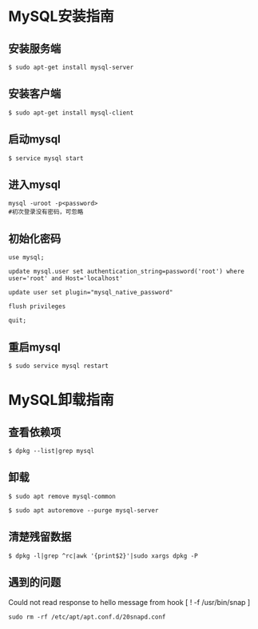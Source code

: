 # MySQL安装指南

## 安装服务端

```shell
$ sudo apt-get install mysql-server
```

## 安装客户端

```shell
$ sudo apt-get install mysql-client
```

## 启动mysql

```shell
$ service mysql start
```

## 进入mysql

```shell
mysql -uroot -p<password>
#初次登录没有密码，可忽略

```

## 初始化密码

```mysql
use mysql;

update mysql.user set authentication_string=password('root') where user='root' and Host='localhost'

update user set plugin="mysql_native_password"

flush privileges

quit;
```

## 重启mysql

```shell
$ sudo service mysql restart
```





# MySQL卸载指南

## 查看依赖项

```shell
$ dpkg --list|grep mysql
```



## 卸载

```shell
$ sudo apt remove mysql-common

$ sudo apt autoremove --purge mysql-server
```

## 清楚残留数据

```shell
$ dpkg -l|grep ^rc|awk '{print$2}'|sudo xargs dpkg -P
```



## 遇到的问题

Could not read response to hello message from hook [ ! -f /usr/bin/snap ]

```shell
sudo rm -rf /etc/apt/apt.conf.d/20snapd.conf
```

